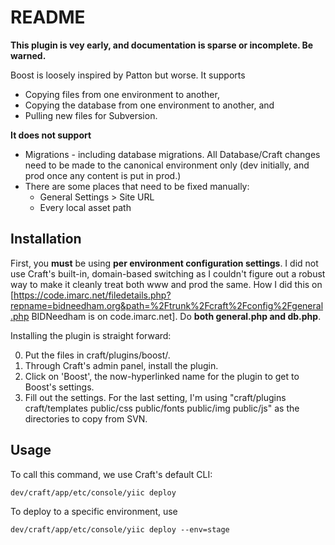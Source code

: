 README
======

**This plugin is vey early, and documentation is sparse or incomplete. Be warned.**

Boost is loosely inspired by Patton but worse. It supports

* Copying files from one environment to another,
* Copying the database from one environment to another, and
* Pulling new files for Subversion.

**It does not support**

* Migrations - including database migrations. All Database/Craft changes need to be made to the canonical environment only (dev initially, and prod once any content is put in prod.)
* There are some places that need to be fixed manually:
	* General Settings > Site URL
	* Every local asset path

Installation
------------

First, you **must** be using **per environment configuration settings**. I did not use Craft's built-in, domain-based switching as I couldn't figure out a robust way to make it cleanly treat both www and prod the same. How I did this on [https://code.imarc.net/filedetails.php?repname=bidneedham.org&path=%2Ftrunk%2Fcraft%2Fconfig%2Fgeneral.php BIDNeedham is on code.imarc.net]. Do **both general.php and db.php**.

Installing the plugin is straight forward: 

0. Put the files in craft/plugins/boost/.
0. Through Craft's admin panel, install the plugin.
0. Click on 'Boost', the now-hyperlinked name for the plugin to get to Boost's settings.
0. Fill out the settings. For the last setting, I'm using "craft/plugins craft/templates public/css public/fonts public/img public/js" as the directories to copy from SVN.

Usage
-----

To call this command, we use Craft's default CLI:

	dev/craft/app/etc/console/yiic deploy

To deploy to a specific environment, use

	dev/craft/app/etc/console/yiic deploy --env=stage
